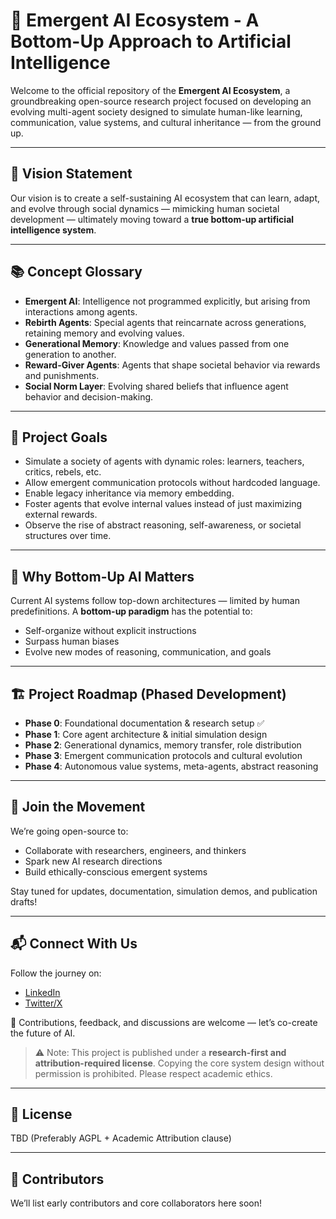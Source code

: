 # 🌱 Emergent AI Ecosystem - A Bottom-Up Approach to Artificial Intelligence

Welcome to the official repository of the **Emergent AI Ecosystem**, a groundbreaking open-source research project focused on developing an evolving multi-agent society designed to simulate human-like learning, communication, value systems, and cultural inheritance — from the ground up.

---

## 📌 Vision Statement
Our vision is to create a self-sustaining AI ecosystem that can learn, adapt, and evolve through social dynamics — mimicking human societal development — ultimately moving toward a **true bottom-up artificial intelligence system**.

---

## 📚 Concept Glossary
- **Emergent AI**: Intelligence not programmed explicitly, but arising from interactions among agents.
- **Rebirth Agents**: Special agents that reincarnate across generations, retaining memory and evolving values.
- **Generational Memory**: Knowledge and values passed from one generation to another.
- **Reward-Giver Agents**: Agents that shape societal behavior via rewards and punishments.
- **Social Norm Layer**: Evolving shared beliefs that influence agent behavior and decision-making.

---

## 🎯 Project Goals
- Simulate a society of agents with dynamic roles: learners, teachers, critics, rebels, etc.
- Allow emergent communication protocols without hardcoded language.
- Enable legacy inheritance via memory embedding.
- Foster agents that evolve internal values instead of just maximizing external rewards.
- Observe the rise of abstract reasoning, self-awareness, or societal structures over time.

---

## 🧠 Why Bottom-Up AI Matters
Current AI systems follow top-down architectures — limited by human predefinitions. A **bottom-up paradigm** has the potential to:
- Self-organize without explicit instructions
- Surpass human biases
- Evolve new modes of reasoning, communication, and goals

---

## 🏗️ Project Roadmap (Phased Development)
- **Phase 0**: Foundational documentation & research setup ✅
- **Phase 1**: Core agent architecture & initial simulation design
- **Phase 2**: Generational dynamics, memory transfer, role distribution
- **Phase 3**: Emergent communication protocols and cultural evolution
- **Phase 4**: Autonomous value systems, meta-agents, abstract reasoning

---

## 📢 Join the Movement
We’re going open-source to:
- Collaborate with researchers, engineers, and thinkers
- Spark new AI research directions
- Build ethically-conscious emergent systems

Stay tuned for updates, documentation, simulation demos, and publication drafts!

---

## 📬 Connect With Us
Follow the journey on:
- [LinkedIn](https://www.linkedin.com/in/abhinav-awasthi-1aba63330/)
- [Twitter/X](https://x.com/Abhinav4wasthi)

📂 Contributions, feedback, and discussions are welcome — let’s co-create the future of AI.

> ⚠️ Note: This project is published under a **research-first and attribution-required license**. Copying the core system design without permission is prohibited. Please respect academic ethics.

---

## 📄 License
TBD (Preferably AGPL + Academic Attribution clause)

---

## 🙌 Contributors
We’ll list early contributors and core collaborators here soon!
